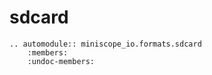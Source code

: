 # sdcard

```{eval-rst}
.. automodule:: miniscope_io.formats.sdcard
    :members:
    :undoc-members:
```